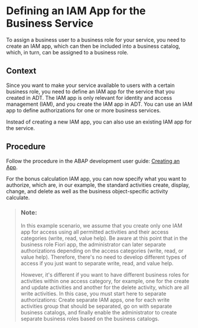 <!-- copy99318293939b4ec78283f28dac17d2f2 -->

# Defining an IAM App for the Business Service

To assign a business user to a business role for your service, you need to create an IAM app, which can then be included into a business catalog, which, in turn, can be assigned to a business role.



## Context

Since you want to make your service available to users with a certain business role, you need to define an IAM app for the service that you created in ADT. The IAM app is only relevant for identity and access management \(IAM\), and you create the IAM app in ADT. You can use an IAM app to define authorizations for one or more business services.

Instead of creating a new IAM app, you can also use an existing IAM app for the service.



## Procedure

Follow the procedure in the ABAP development user guide: [Creating an App](https://help.sap.com/viewer/5371047f1273405bb46725a417f95433/Cloud/en-US/20e1cd934af24d1fb75a8315b24d2539.html).

For the bonus calculation IAM app, you can now specify what you want to authorize, which are, in our example, the standard activities create, display, change, and delete as well as the business object-specific activity calculate.

> ### Note:  
> In this example scenario, we assume that you create only one IAM app for access using all permitted activities and their access categories \(write, read, value help\). Be aware at this point that in the business role Fiori app, the administrator can later separate authorizations depending on the access categories \(write, read, or value help\). Therefore, there's no need to develop different types of access if you just want to separate write, read, and value help.
> 
> However, it's different if you want to have different business roles for activities within one access category, for example, one for the create and update activities and another for the delete activity, which are all write activities. In this case, you must start here to separate authorizations: Create separate IAM apps, one for each write activities group that should be separated, go on with separate business catalogs, and finally enable the administrator to create separate business roles based on the business catalogs.


